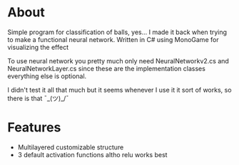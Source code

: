 # About

Simple program for classification of balls, yes... I made it back when trying to make a functional neural network.
Written in C# using MonoGame for visualizing the effect

To use neural network you pretty much only need NeuralNetworkv2.cs and NeuralNetworkLayer.cs since these are the implementation classes everything else is optional.

I didn't test it all that much but it seems whenever I use it it sort of works, so there is that ¯\_(ツ)_/¯ 

# Features
* Multilayered customizable structure 
* 3 default activation functions altho relu works best
